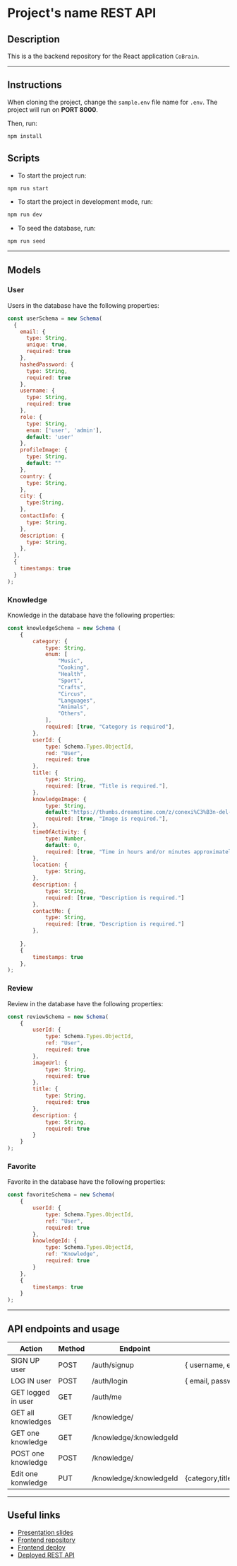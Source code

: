 # Project's name REST API
## Description

This is a the backend repository for the React application `CoBrain`.

---

## Instructions

When cloning the project, change the <code>sample.env</code> file name for <code>.env</code>. The project will run on **PORT 8000**.

Then, run:
```bash
npm install
```
## Scripts

- To start the project run:
```bash
npm run start
```
- To start the project in development mode, run:
```bash
npm run dev
```
- To seed the database, run:
```bash
npm run seed
```
---

## Models

### User

Users in the database have the following properties:

```js
const userSchema = new Schema(
  {
    email: {
      type: String,
      unique: true,
      required: true
    },
    hashedPassword: {
      type: String,
      required: true
    },
    username: {
      type: String,
      required: true 
    },
    role: {
      type: String,
      enum: ['user', 'admin'],
      default: 'user'
    },
    profileImage: {
      type: String,
      default: ""
    },
    country: {
      type: String,
    },
    city: {
      type:String,
    },
    contactInfo: {
      type: String,
    },
    description: {
      type: String,
    },
  },
  {
    timestamps: true
  }
);
```
### Knowledge

Knowledge in the database have the following properties:

```js
const knowledgeSchema = new Schema (
    {
        category: {
            type: String,
            enum: [
                "Music",
                "Cooking",
                "Health",
                "Sport",
                "Crafts",
                "Circus",
                "Languages",
                "Animals",
                "Others",
            ],
            required: [true, "Category is required"],
        },
        userId: {
            type: Schema.Types.ObjectId,
            red: "User",
            required: true
        },
        title: {
            type: String,
            required: [true, "Title is required."],
        },
        knowledgeImage: {
            type: String,
            default:"https://thumbs.dreamstime.com/z/conexi%C3%B3n-del-cerebro-32729762.jpg",
            required: [true, "Image is required."],
        },
        timeOfActivity: {
            type: Number,
            default: 0,
            required: [true, "Time in hours and/or minutes approximately is required."]
        },
        location: {
            type: String,
        },
        description: {
            type: String,
            required: [true, "Description is required."]
        },
        contactMe: {
            type: String,
            required: [true, "Description is required."]
        },
    
    },
    {
        timestamps: true
    },
);
```

### Review

Review in the database have the following properties:

```js
const reviewSchema = new Schema(
    {
        userId: {
            type: Schema.Types.ObjectId,
            ref: "User",
            required: true
        },
        imageUrl: {
            type: String,
            required: true
        },
        title: {
            type: String,
            required: true
        },
        description: {
            type: String,
            required: true
        }
    }
);
```

### Favorite

Favorite in the database have the following properties:

```js
const favoriteSchema = new Schema(
    {
        userId: {
            type: Schema.Types.ObjectId,
            ref: "User",
            required: true
        },
        knowledgeId: {
            type: Schema.Types.ObjectId,
            ref: "Knowledge",
            required: true
        }
    },
    {
        timestamps: true
    }
);
```


---

## API endpoints and usage 

| Action               |Method| Endpoint                  | Req.body                          |    Private/Public |
|---------------------|------|----------------------     |---------------------------------  |-----------------  |
| SIGN UP user        | POST | /auth/signup              | { username, email, password }     |      Public       |                 
| LOG IN user         | POST | /auth/login               | { email, password }               |      Public       |                  
| GET logged in user  | GET  | /auth/me                  |                                   |      Private      |
| GET all knowledges  | GET  | /knowledge/               |                                   |      Public       |
| GET one knowledge   | GET  | /knowledge/:knowledgeId   |                                   |      Private      |
| POST one knowledge  | POST | /knowledge/               |                                   |      Private      |
|Edit one konwledge|PUT|/knowledge/:knowledgeId|{category,title,knowledgeImage,timeOfActivity,location,description,contactMe}|Private|

---

## Useful links

- [Presentation slides]()
- [Frontend repository]()
- [Frontend deploy]()
- [Deployed REST API]()

